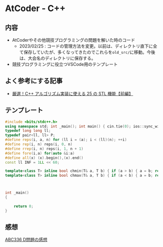 # AtCoder - C++ 

## 内容
- AtCoderやその他競技プログラミングの問題を解いた時のコード
  - 2023/02/25 : コードの管理方法を変更。以前は、ディレクトリ直下に全て保存していたが、多くなってきたのでこれらを`old_src/`に移動。今後は、大会名のディレクトリに保存する。
- 競技プログラミングに役立つVSCode用のテンプレート

## よく参考にする記事

- [厳選！C++ アルゴリズム実装に使える 25 の STL 機能【前編】](https://qiita.com/e869120/items/518297c6816adb67f9a5)

## テンプレート
```cpp
#include <bits/stdc++.h>
using namespace std; int _main(); int main() { cin.tie(0); ios::sync_with_stdio(false); _main(); }
typedef long long ll;
typedef pair<ll, ll> P;
#define reps(i, a, n) for (ll i = (a); i < (ll)(n); ++i)
#define rep(i, n) reps(i, 0, n)
#define rrep(i, n) reps(i, 1, n + 1)
#define fore(i,a) for(auto &i:a)
#define all(x) (x).begin(),(x).end()
const ll INF = 1LL << 60;

template<class T> inline bool chmin(T& a, T b) { if (a > b) { a = b; return true; } return false; }
template<class T> inline bool chmax(T& a, T b) { if (a < b) { a = b; return true; } return false; }



int _main()
{
    
    return 0;
}
```

## 感想

[ABC336 D問題の感想](AtCoderBeginnerContest336/README.md)
